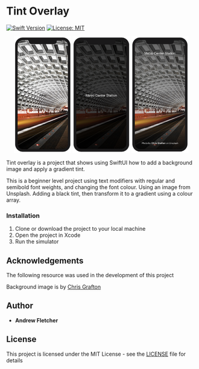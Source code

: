 # Tint Overlay

[![Swift Version](https://img.shields.io/badge/swift-5.0-orange.svg?style=flat)](https://developer.apple.com/swift/) [![License: MIT](https://img.shields.io/badge/License-MIT-blue.svg)](https://opensource.org/licenses/MIT)

<div align="center">
  <img src="images/overlay-early.png" width="30%" height="30%">
  <img src="images/overlay-midway.png" width="30%" height="30%">
  <img src="images/overlay-finished.png" width="30%" height="30%">
</div>

Tint overlay is a project that shows using SwiftUI how to add a background image and apply a gradient tint.

This is a beginner level project using text modifiers with regular and semibold font weights, and changing the font colour.  Using an image from Unsplash.  Adding a black tint, then transform it to a gradient using a colour array.



### Installation

1. Clone or download the project to your local machine
2. Open the project in Xcode
3. Run the simulator


## Acknowledgements

The following resource was used in the development of this project

Background image is by [Chris Grafton](https://unsplash.com/photos/mRxHNzxeYt8)


## Author

* **Andrew Fletcher**


## License

This project is licensed under the MIT License - see the [LICENSE](LICENSE.md) file for details


